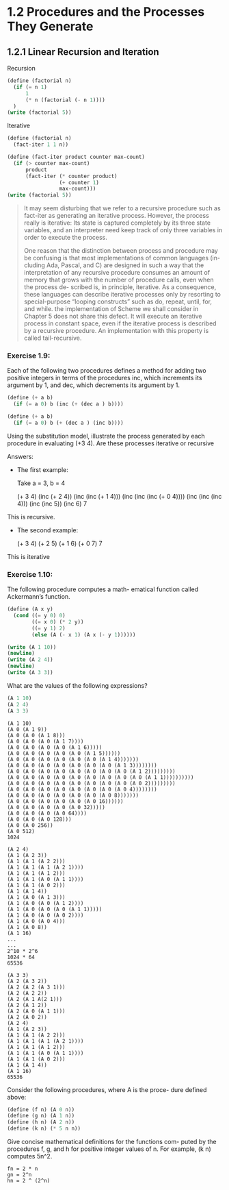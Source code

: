 # 1.2 Procedures and the Processes They Generate


## 1.2.1 Linear Recursion and Iteration

Recursion  

```scheme
(define (factorial n)
  (if (= n 1)
      1
      (* n (factorial (- n 1))))
  )
(write (factorial 5))
```

Iterative  

```scheme
(define (factorial n)
  (fact-iter 1 1 n))

(define (fact-iter product counter max-count)
  (if (> counter max-count)
      product
      (fact-iter (* counter product)
                 (+ counter 1)
                 max-count)))
(write (factorial 5))
```

> It may seem disturbing that we refer to a recursive procedure such as fact-iter as generating an iterative process. However, the process really is iterative: Its state is captured completely by its three state variables, and an interpreter need keep track of only three variables in order to execute the process.  
> 
> One reason that the distinction between process and procedure may be confusing is that most implementations of common languages (in- cluding Ada, Pascal, and C) are designed in such a way that the interpretation of any recursive procedure consumes an amount of memory that grows with the number of procedure calls, even when the process de- scribed is, in principle, iterative. As a consequence, these languages can describe iterative processes only by resorting to special-purpose “looping constructs” such as do, repeat, until, for, and while. the implementation of Scheme we shall consider in Chapter 5 does not share this defect. It will execute an iterative process in constant space, even if the iterative process is described by a recursive procedure. An implementation with this property is called tail-recursive.  

### Exercise 1.9:

Each of the following two procedures defines a method for adding two positive integers in terms of the procedures inc, which increments its argument by 1, and dec, which decrements its argument by 1.  

```scheme
(define (+ a b)
  (if (= a 0) b (inc (+ (dec a ) b))))

(define (+ a b)
  (if (= a 0) b (+ (dec a ) (inc b))))
```

Using the substitution model, illustrate the process generated by each procedure in evaluating (+3 4). Are these processes iterative or recursive  

Answers:  

-   The first example:

    Take a = 3, b = 4
    
    (+ 3 4)
    (inc (+ 2 4))
    (inc (inc (+ 1 4)))
    (inc (inc (inc (+ 0 4))))
    (inc (inc (inc 4)))
    (inc (inc 5))
    (inc 6)
    7

This is recursive.  

-   The second example:

    (+ 3 4)
    (+ 2 5)
    (+ 1 6)
    (+ 0 7)
    7

This is iterative  

### Exercise 1.10:

The following procedure computes a math- ematical function called Ackermann’s function.  

```scheme
(define (A x y)
  (cond ((= y 0) 0)
        ((= x 0) (* 2 y))
        ((= y 1) 2)
        (else (A (- x 1) (A x (- y 1))))))

(write (A 1 10))
(newline)
(write (A 2 4))
(newline)
(write (A 3 3))
```

What are the values of the following expressions?  

```scheme
(A 1 10)
(A 2 4)
(A 3 3)
```

    (A 1 10)
    (A 0 (A 1 9))
    (A 0 (A 0 (A 1 8)))
    (A 0 (A 0 (A 0 (A 1 7))))
    (A 0 (A 0 (A 0 (A 0 (A 1 6)))))
    (A 0 (A 0 (A 0 (A 0 (A 0 (A 1 5))))))
    (A 0 (A 0 (A 0 (A 0 (A 0 (A 0 (A 1 4)))))))
    (A 0 (A 0 (A 0 (A 0 (A 0 (A 0 (A 0 (A 1 3))))))))
    (A 0 (A 0 (A 0 (A 0 (A 0 (A 0 (A 0 (A 0 (A 1 2)))))))))
    (A 0 (A 0 (A 0 (A 0 (A 0 (A 0 (A 0 (A 0 (A 0 (A 1 1))))))))))
    (A 0 (A 0 (A 0 (A 0 (A 0 (A 0 (A 0 (A 0 (A 0 2)))))))))
    (A 0 (A 0 (A 0 (A 0 (A 0 (A 0 (A 0 (A 0 4))))))))
    (A 0 (A 0 (A 0 (A 0 (A 0 (A 0 (A 0 8)))))))
    (A 0 (A 0 (A 0 (A 0 (A 0 (A 0 16))))))
    (A 0 (A 0 (A 0 (A 0 (A 0 32)))))
    (A 0 (A 0 (A 0 (A 0 64))))
    (A 0 (A 0 (A 0 128)))
    (A 0 (A 0 256))
    (A 0 512)
    1024

    (A 2 4)
    (A 1 (A 2 3))
    (A 1 (A 1 (A 2 2)))
    (A 1 (A 1 (A 1 (A 2 1))))
    (A 1 (A 1 (A 1 2)))
    (A 1 (A 1 (A 0 (A 1 1))))
    (A 1 (A 1 (A 0 2)))
    (A 1 (A 1 4))
    (A 1 (A 0 (A 1 3)))
    (A 1 (A 0 (A 0 (A 1 2))))
    (A 1 (A 0 (A 0 (A 0 (A 1 1)))))
    (A 1 (A 0 (A 0 (A 0 2))))
    (A 1 (A 0 (A 0 4)))
    (A 1 (A 0 8))
    (A 1 16)
    ...
    ...
    2^10 * 2^6
    1024 * 64
    65536

    (A 3 3)
    (A 2 (A 3 2))
    (A 2 (A 2 (A 3 1)))
    (A 2 (A 2 2))
    (A 2 (A 1 A(2 1)))
    (A 2 (A 1 2))
    (A 2 (A 0 (A 1 1)))
    (A 2 (A 0 2))
    (A 2 4)
    (A 1 (A 2 3))
    (A 1 (A 1 (A 2 2)))
    (A 1 (A 1 (A 1 (A 2 1))))
    (A 1 (A 1 (A 1 2)))
    (A 1 (A 1 (A 0 (A 1 1))))
    (A 1 (A 1 (A 0 2)))
    (A 1 (A 1 4))
    (A 1 16)
    65536

Consider the following procedures, where A is the proce- dure defined above:  

```scheme
(define (f n) (A 0 n)) 
(define (g n) (A 1 n)) 
(define (h n) (A 2 n)) 
(define (k n) (* 5 n n))
```

Give concise mathematical definitions for the functions com- puted by the procedures f, g, and h for positive integer values of n. For example, (k n) computes 5n^2.  

    fn = 2 * n
    gn = 2^n
    hn = 2 ^ (2^n)
